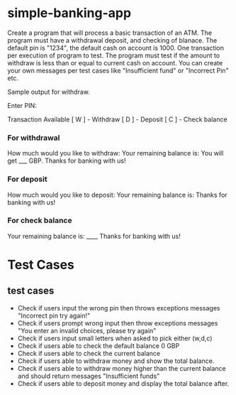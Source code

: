 # simple-banking-app

Create a program that will process a basic transaction of an ATM. The program must have a withdrawal deposit, and checking of blanace.
The default pin is "1234", the default cash on account is 1000. 
One transaction per execution of program to test.
The program must test if the amount to withdraw is less than or equal to current cash on account.
You can create your own messages per test cases like "Insufficient fund" or "Incorrect Pin" etc.

Sample output for withdraw.

Enter PIN:

Transaction Available
[ W ] - Withdraw
[ D ] - Deposit
[ C ] - Check balance

### For withdrawal
How much would you like to withdraw:
Your remaining balance is:
You will get ___ GBP.
Thanks for banking with us!

### For deposit
How much would you like to deposit:
Your remaining balance is:
Thanks for banking with us!

### For check balance
Your remaining balance is: ____
Thanks for banking with us!

# Test Cases

## test cases
- Check if users input the wrong pin then throws exceptions messages "Incorrect pin try again!"
- Check if users prompt wrong input then throw exceptions messages "You enter an invalid choices, please try again"
- Check if users input small letters when asked to pick either (w,d,c)
- Check if users able to check the default balance 0 GBP
- Check if users able to check the current balance 
- Check if users able to withdraw money and show the total balance.
- Check if users able to withdraw money higher than the current balance and should return messages "Insufficient funds"
- Check if users able to deposit money and display the total balance after. 



